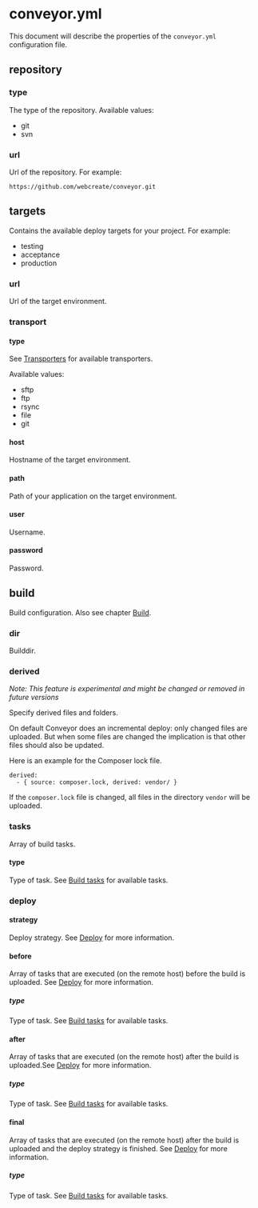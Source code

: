 conveyor.yml
============

This document will describe the properties of the `conveyor.yml` configuration file.

## repository

### type

The type of the repository. Available values:

* git
* svn

### url

Url of the repository. For example:

    https://github.com/webcreate/conveyor.git

## targets

Contains the available deploy targets for your project. For example:

* testing
* acceptance
* production

### url

Url of the target environment.

### transport

#### type

See [Transporters](04-transport.md#transporters) for available transporters.

Available values:

* sftp
* ftp
* rsync
* file
* git

#### host

Hostname of the target environment.

#### path

Path of your application on the target environment.

#### user

Username.

#### password

Password.

## build

Build configuration. Also see chapter [Build](03-build.md).

### dir

Builddir.

### derived

_Note: This feature is experimental and might be changed or removed in future versions_

Specify derived files and folders.

On default Conveyor does an incremental deploy: only changed files are uploaded. But when some
files are changed the implication is that other files should also be updated.

Here is an example for the Composer lock file.

    derived:
      - { source: composer.lock, derived: vendor/ }

If the `composer.lock` file is changed, all files in the directory `vendor` will be uploaded.

### tasks

Array of build tasks.

#### type

Type of task. See [Build tasks](03-build.md#tasks) for available tasks.

### deploy

#### strategy

Deploy strategy. See [Deploy](05-deploy.md#strategy) for more information.

#### before

Array of tasks that are executed (on the remote host) before the build is uploaded. See
[Deploy](05-deploy.md#before) for more information.

##### type

Type of task. See [Build tasks](03-build.md#tasks) for available tasks.

#### after

Array of tasks that are executed (on the remote host) after the build is uploaded.See
[Deploy](05-deploy.md#after) for more information.

##### type

Type of task. See [Build tasks](03-build.md#tasks) for available tasks.

#### final

Array of tasks that are executed (on the remote host) after the build is uploaded and the deploy
strategy is finished. See [Deploy](05-deploy.md#final) for more information.

##### type

Type of task. See [Build tasks](03-build.md#tasks) for available tasks.
